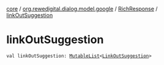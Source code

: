 [core](../../index.md) / [org.rewedigital.dialog.model.google](../index.md) / [RichResponse](index.md) / [linkOutSuggestion](./link-out-suggestion.md)

# linkOutSuggestion

`val linkOutSuggestion: `[`MutableList`](https://kotlinlang.org/api/latest/jvm/stdlib/kotlin.collections/-mutable-list/index.html)`<`[`LinkOutSuggestion`](../../org.rewedigital.dialog.model.dialogflow/-link-out-suggestion/index.md)`>`